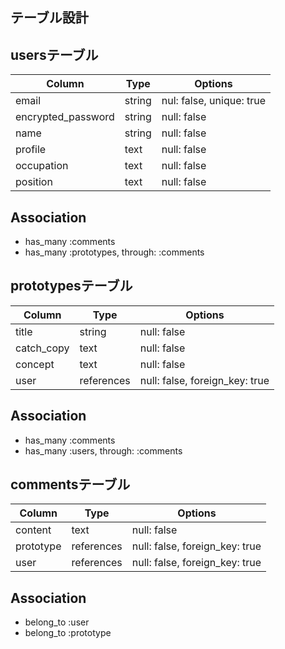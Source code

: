 ## テーブル設計

## usersテーブル

| Column             | Type   | Options                    |
| ------------------ | ------ | -------------------------- |
| email              | string | nul: false, unique: true   |
| encrypted_password | string | null: false                |
| name               | string | null: false                |
| profile            | text   | null: false                |
| occupation         | text   | null: false                |
| position           | text   | null: false                |

## Association

- has_many :comments
- has_many :prototypes, through: :comments

## prototypesテーブル

| Column     | Type       | Options                        |
| ---------- | ---------- | ------------------------------ |
| title      | string     | null: false                    | 
| catch_copy | text       | null: false                    |
| concept    | text       | null: false                    |
| user       | references | null: false, foreign_key: true |

## Association

- has_many :comments
- has_many :users, through: :comments

## commentsテーブル

| Column    | Type       | Options                        |
| --------- | ---------- | ------------------------------ |
| content   | text       | null: false                    |
| prototype | references | null: false, foreign_key: true |
| user      | references | null: false, foreign_key: true |

## Association 

- belong_to :user
- belong_to :prototype